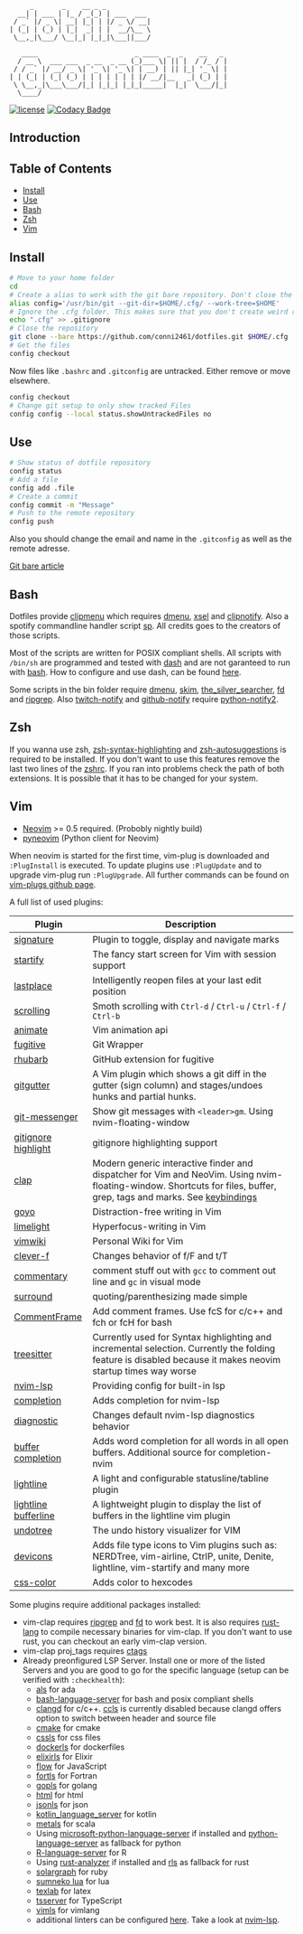          _       _    __ _ _
      __| | ___ | |_ / _(_) | ___  ___
     / _` |/ _ \| __| |_| | |/ _ \/ __|
    | (_| | (_) | |_|  _| | |  __/\__ \
     \__,_|\___/ \__|_| |_|_|\___||___/

       ____                        _ ____  _  _    __   _
      / __ \  ___ ___  _ __  _ __ (_)___ \| || |  / /_ / |
     / / _` |/ __/ _ \| '_ \| '_ \| | __) | || |_| '_ \| |
    | | (_| | (_| (_) | | | | | | | |/ __/|__   _| (_) | |
     \ \__,_|\___\___/|_| |_|_| |_|_|_____|  |_|  \___/|_|
      \____/

[![license](https://img.shields.io/github/license/conni2461/dotfiles.svg?style=flat-square)](https://github.com/conni2461/dotfiles/blob/master/LICENSE)
[![Codacy Badge](https://api.codacy.com/project/badge/Grade/ef9d3503d02343ac8f6d1c0a7eb25d66)](https://app.codacy.com/app/Conni2461/dotfiles?utm_source=github.com&utm_medium=referral&utm_content=Conni2461/dotfiles&utm_campaign=Badge_Grade_Dashboard)

## Introduction

## Table of Contents

- [Install](#Install)
- [Use](#Use)
- [Bash](#Bash)
- [Zsh](#Zsh)
- [Vim](#Vim)

## Install

```sh
# Move to your home folder
cd
# Create a alias to work with the git bare repository. Don't close the bash session or you have to run this command again.
alias config='/usr/bin/git --git-dir=$HOME/.cfg/ --work-tree=$HOME'
# Ignore the .cfg folder. This makes sure that you don't create weird recursion problems
echo ".cfg" >> .gitignore
# Close the repository
git clone --bare https://github.com/conni2461/dotfiles.git $HOME/.cfg
# Get the files
config checkout
```

Now files like `.bashrc` and `.gitconfig` are untracked. Either remove or move elsewhere.

```sh
config checkout
# Change git setup to only show tracked Files
config config --local status.showUntrackedFiles no
```

## Use

```sh
# Show status of dotfile repository
config status
# Add a file
config add .file
# Create a commit
config commit -m "Message"
# Push to the remote repository
config push
```

Also you should change the email and name in the `.gitconfig` as well as the remote adresse.

[Git bare article](https://www.atlassian.com/git/tutorials/dotfiles)

## Bash

Dotfiles provide [clipmenu](https://github.com/cdown/clipmenu) which requires [dmenu](https://tools.suckless.org/dmenu/), [xsel](http://www.vergenet.net/~conrad/software/xsel/) and [clipnotify](https://github.com/cdown/clipnotify).
Also a spotify commandline handler script [sp](https://gist.github.com/wandernauta/6800547).
All credits goes to the creators of those scripts.

Most of the scripts are written for POSIX compliant shells. All scripts with `/bin/sh` are programmed and tested with [dash](http://gondor.apana.org.au/~herbert/dash/) and are not garanteed to run with [bash](https://www.gnu.org/software/bash/bash.html). How to configure and use dash, can be found [here](https://wiki.archlinux.org/index.php/Dash).

Some scripts in the bin folder require [dmenu](https://tools.suckless.org/dmenu/), [skim](https://github.com/lotabout/skim), [the_silver_searcher](https://github.com/ggreer/the_silver_searcher), [fd](https://github.com/sharkdp/fd) and [ripgrep](https://github.com/BurntSushi/ripgrep).
Also [twitch-notify](bin/croncmds/twitch-notify.py) and [github-notify](bin/croncmds/github-notify.py) require [python-notify2](https://pypi.org/project/notify2/).

## Zsh

If you wanna use zsh, [zsh-syntax-highlighting](https://github.com/zsh-users/zsh-syntax-highlighting) and [zsh-autosuggestions](https://github.com/zsh-users/zsh-autosuggestions) is required to be installed.
If you don't want to use this features remove the last two lines of the [zshrc](.zshrc).
If you ran into problems check the path of both extensions. It is possible that it has to be changed for your system.

## Vim

- [Neovim](https://github.com/neovim/neovim/) >= 0.5 required. (Probobly nightly build)
- [pyneovim](https://github.com/neovim/pynvim) (Python client for Neovim)

When neovim is started for the first time, vim-plug is downloaded and `:PlugInstall` is executed.
To update plugins use `:PlugUpdate` and to upgrade vim-plug run `:PlugUpgrade`.
All further commands can be found on [vim-plugs github page](https://github.com/junegunn/vim-plug).

A full list of used plugins:

| Plugin                                                                       | Description                                                                                                                                                                                               |
| ---------------------------------------------------------------------------- | --------------------------------------------------------------------------------------------------------------------------------------------------------------------------------------------------------- |
| [signature](https://github.com/kshenoy/vim-signature)                        | Plugin to toggle, display and navigate marks                                                                                                                                                              |
| [startify](https://github.com/mhinz/vim-startify)                            | The fancy start screen for Vim with session support                                                                                                                                                       |
| [lastplace](https://github.com/farmergreg/vim-lastplace)                     | Intelligently reopen files at your last edit position                                                                                                                                                     |
| [scrolling](https://github.com/psliwka/vim-smoothie)                         | Smoth scrolling with `Ctrl-d` / `Ctrl-u` / `Ctrl-f` / `Ctrl-b`                                                                                                                                            |
| [animate](https://github.com/camspiers/animate.vim)                          | Vim animation api                                                                                                                                                                                         |
| [fugitive](https://github.com/tpope/vim-fugitive)                            | Git Wrapper                                                                                                                                                                                               |
| [rhubarb](https://github.com/tpope/vim-rhubarb)                              | GitHub extension for fugitive                                                                                                                                                                             |
| [gitgutter](https://github.com/airblade/vim-gitgutter)                       | A Vim plugin which shows a git diff in the gutter (sign column) and stages/undoes hunks and partial hunks.                                                                                                |
| [git-messenger](https://github.com/rhysd/git-messenger.vim)                  | Show git messages with `<leader>gm`. Using nvim-floating-window                                                                                                                                           |
| [gitignore highlight](https://github.com/gisphm/vim-gitignore)               | gitignore highlighting support                                                                                                                                                                            |
| [clap](https://github.com/liuchengxu/vim-clap)                               | Modern generic interactive finder and dispatcher for Vim and NeoVim. Using nvim-floating-window. Shortcuts for files, buffer, grep, tags and marks. See [keybindings](.config/nvim/plugins.d/30-clap.vim) |
| [goyo](https://github.com/junegunn/goyo.vim)                                 | Distraction-free writing in Vim                                                                                                                                                                           |
| [limelight](https://github.com/junegunn/limelight.vim)                       | Hyperfocus-writing in Vim                                                                                                                                                                                 |
| [vimwiki](https://github.com/vimwiki/vimwiki)                                | Personal Wiki for Vim                                                                                                                                                                                     |
| [clever-f](https://github.com/rhysd/clever-f.vim)                            | Changes behavior of f/F and t/T                                                                                                                                                                           |
| [commentary](https://github.com/tpope/vim-commentary)                        | comment stuff out with `gcc` to comment out line and `gc` in visual mode                                                                                                                                  |
| [surround](https://github.com/tpope/vim-surround)                            | quoting/parenthesizing made simple                                                                                                                                                                        |
| [CommentFrame](https://github.com/cometsong/CommentFrame.vim)                | Add comment frames. Use <leader>fcS for c/c++ and <leader>fch or <leader>fcH for bash                                                                                                                     |
| [treesitter](https://github.com/nvim-treesitter/nvim-treesitter)             | Currently used for Syntax highlighting and incremental selection. Currently the folding feature is disabled because it makes neovim startup times way worse                                               |
| [nvim-lsp](https://github.com/neovim/nvim-lsp)                               | Providing config for built-in lsp                                                                                                                                                                         |
| [completion](https://github.com/nvim-lua/completion-nvim)                    | Adds completion for nvim-lsp                                                                                                                                                                              |
| [diagnostic](https://github.com/nvim-lua/diagnostic-nvim)                    | Changes default nvim-lsp diagnostics behavior                                                                                                                                                             |
| [buffer completion](https://github.com/steelsojka/completion-buffers)        | Adds word completion for all words in all open buffers. Additional source for completion-nvim                                                                                                             |
| [lightline](https://github.com/itchyny/lightline.vim)                        | A light and configurable statusline/tabline plugin                                                                                                                                                        |
| [lightline bufferline](https://github.com/mengelbrecht/lightline-bufferline) | A lightweight plugin to display the list of buffers in the lightline vim plugin                                                                                                                           |
| [undotree](https://github.com/mbbill/undotree)                               | The undo history visualizer for VIM                                                                                                                                                                       |
| [devicons](https://github.com/ryanoasis/vim-devicons)                        | Adds file type icons to Vim plugins such as: NERDTree, vim-airline, CtrlP, unite, Denite, lightline, vim-startify and many more                                                                           |
| [css-color](https://github.com/ap/vim-css-color)                             | Adds color to hexcodes                                                                                                                                                                                    |

Some plugins require additional packages installed:

- vim-clap requires [ripgrep](https://github.com/BurntSushi/ripgrep) and [fd](https://github.com/sharkdp/fd) to work best. It is also requires [rust-lang](https://github.com/rust-lang/rust) to compile necessary binaries for vim-clap. If you don't want to use rust, you can checkout an early vim-clap version.
- vim-clap proj_tags requires [ctags](https://ctags.io/)
- Already preonfigured LSP Server. Install one or more of the listed Servers and you are good to go for the specific language (setup can be verified with `:checkhealth`):
  - [als](https://github.com/AdaCore/ada_language_server) for ada
  - [bash-language-server](https://github.com/bash-lsp/bash-language-server) for bash and posix compliant shells
  - [clangd](https://clangd.llvm.org/) for c/c++. [ccls](https://github.com/MaskRay/ccls) is currently disabled because clangd offers option to switch between header and source file
  - [cmake](https://github.com/regen100/cmake-language-server) for cmake
  - [cssls](https://github.com/vscode-langservers/vscode-css-languageserver-bin) for css files
  - [dockerls](https://github.com/rcjsuen/dockerfile-language-server-nodejs) for dockerfiles
  - [elixirls](https://github.com/elixir-lsp/elixir-ls) for Elixir
  - [flow](https://github.com/facebook/flow) for JavaScript
  - [fortls](https://github.com/hansec/fortran-language-server) for Fortran
  - [gopls](https://github.com/golang/tools/tree/master/gopls) for golang
  - [html](https://github.com/vscode-langservers/vscode-html-languageserver-bin) for html
  - [jsonls](https://github.com/vscode-langservers/vscode-json-languageserver) for json
  - [kotlin_language_server](https://github.com/fwcd/kotlin-language-server) for kotlin
  - [metals](https://scalameta.org/metals/) for scala
  - Using [microsoft-python-language-server](https://github.com/Microsoft/python-language-server) if installed and [python-language-server](https://github.com/palantir/python-language-server) as fallback for python
  - [R-language-server](https://github.com/REditorSupport/languageserver) for R
  - Using [rust-analyzer](https://github.com/rust-analyzer/rust-analyzer) if installed and [rls](https://github.com/rust-lang/rls) as fallback for rust
  - [solargraph](https://solargraph.org/) for ruby
  - [sumneko lua](https://github.com/sumneko/lua-language-server) for lua
  - [texlab](https://github.com/latex-lsp/texlab) for latex
  - [tsserver](https://github.com/theia-ide/typescript-language-server) for TypeScript
  - [vimls](https://github.com/iamcco/vim-language-server) for vimlang
  - additional linters can be configured [here](.config/nvim/plugins.post.d/61-nvim-lsp.lua). Take a look at [nvim-lsp](https://github.com/neovim/nvim-lsp).
